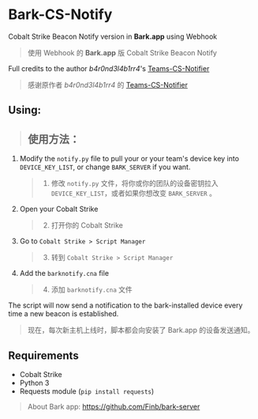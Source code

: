 # Bark-CS-Notify

Cobalt Strike Beacon Notify version in **Bark.app** using Webhook

> 使用 Webhook 的 **Bark.app** 版 Cobalt Strike Beacon Notify

Full credits to the author _b4r0nd3l4b1rr4_'s [Teams-CS-Notifier](https://github.com/b4r0nd3l4b1rr4/Teams-CS-Notifier)

> 感谢原作者 _b4r0nd3l4b1rr4_ 的 [Teams-CS-Notifier](https://github.com/b4r0nd3l4b1rr4/Teams-CS-Notifier)

## Using:

> ## 使用方法：

1. Modify the `notify.py` file to pull your or your team's device key into `DEVICE_KEY_LIST`, or change `BARK_SERVER` if you want.

   > 1. 修改 `notify.py` 文件，将你或你的团队的设备密钥拉入 `DEVICE_KEY_LIST`，或者如果你想改变 `BARK_SERVER` 。

2. Open your Cobalt Strike

   > 2. 打开你的 Cobalt Strike

3. Go to `Cobalt Strike > Script Manager`

   > 3. 转到 `Cobalt Strike > Script Manager`

4. Add the `barknotify.cna` file
   > 4. 添加 `barknotify.cna` 文件

The script will now send a notification to the bark-installed device every time a new beacon is established.

> 现在，每次新主机上线时，脚本都会向安装了 Bark.app 的设备发送通知。

## Requirements

- Cobalt Strike
- Python 3
- Requests module (`pip install requests`)

> About Bark app:
> https://github.com/Finb/bark-server
